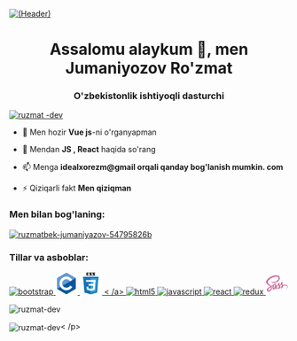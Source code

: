 [![(Header)](https://repository-images.githubusercontent.com/588181932/e36ec678-7984-4cdd-8e4c-a3932772ff8e)](https://github.com/Ruzmat-dev)

<h1 align="center">Assalomu alaykum 👋, men Jumaniyozov Ro'zmat</h1>
<h3 align="center">O'zbekistonlik ishtiyoqli dasturchi</h3>

<p align="left"> <a href= "https://github.com/ryo-ma/github-profile-trophy"><img src="https://github-profile-trophy.vercel.app/?username=ruzmat-dev" alt="ruzmat -dev" /></a> </p>

- 🌱 Men hozir **Vue js**-ni o'rganyapman

- 💬 Mendan **JS , React** haqida so'rang

- 📫 Menga **idealxorezm@gmail orqali qanday bog'lanish mumkin. com**

- ⚡ Qiziqarli fakt **Men qiziqman**

<h3 align="left">Men bilan bog'laning:</h3>
<p align="left">
<a href="https://linkedin.com/in/ruzmatbek-jumaniyazov-54795826b" target="blank"><img align="center" src="https://raw.githubusercontent.com/rahuldkjain/github -profile-readme-generator/master/src/images/icons/Social/linked-in-alt.svg" alt="ruzmatbek-jumaniyazov-54795826b" height="30" width="40" /></a>
</p>

<h3 align="left">Tillar va asboblar:</h3>
<p align="left"> <a href="https://getbootstrap.com" target="_blank" rel="noreferrer"> <img src="https://raw.githubusercontent.com/devicons/devicon /master/icons/bootstrap/bootstrap-plain-wordmark.svg" alt="bootstrap" width="40" height="40"/> </a> <a href="https://www.cprogramming.com /" target="_blank" rel="noreferrer"> <img src="https://raw.githubusercontent.com/devicons/devicon/master/icons/c/c-original.svg" alt="c" kengligi "40" height="40"/> </a> <a href="https://www.w3schools.com/css/" target="_blank" rel="noreferrer"> <img src="https://raw.githubusercontent.com/devicons/devicon/master/icons/css3/css3-original-wordmark.svg" alt="css3" width="40" height="40"/> < /a> <a href="https://www.w3.org/html/" target="_blank" rel="noreferrer"> <img src="https://raw.githubusercontent.com/devicons/devicon /master/icons/html5/html5-original-wordmark.svg" alt="html5" width="40" height="40"/> </a> <a href="https://developer.mozilla.org /en-US/docs/Web/JavaScript" target="_blank" rel="noreferrer"> <img src="https://raw.githubusercontent.com/devicons/devicon/master/icons/javascript/javascript-original .svg" alt="javascript" width="40" height="40"/> </a> <a href="https://reactjs.org/" target="_blank" rel="noreferrer"> <img src="https: //raw.githubusercontent.com/devicons/devicon/master/icons/react/react-original-wordmark.svg" alt="react" width="40" height="40"/> </a> <a href ="https://redux.js.org" target="_blank" rel="noreferrer"> <img src="https://raw.githubusercontent.com/devicons/devicon/master/icons/redux/redux- original.svg" alt="redux" width="40" height="40"/> </a> <a href="https://sass-lang.com" target="_blank" rel="noreferrer"> <img src="https://raw.githubusercontent.com/devicons/devicon/master/icons/sass/sass-original.svg" alt="sass" width="40" height="40"/ > </a> </p>

<p> <img align="center" src="https://github-readme-stats.vercel.app/api?username=ruzmat-dev&show_icons=true&locale=en" alt="ruzmat-dev" /> </p>

<p><img align="center" src="https://github-readme-streak-stats.herokuapp.com/?user=ruzmat-dev&" alt="ruzmat-dev" />< /p>
